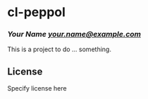 # cl-peppol
### _Your Name <your.name@example.com>_

This is a project to do ... something.

## License

Specify license here

